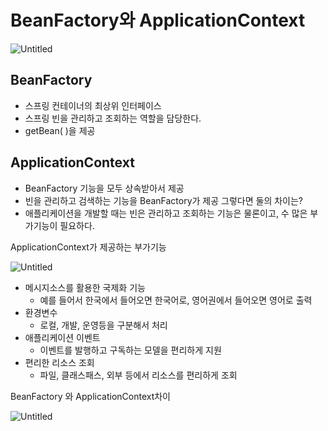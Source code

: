 # BeanFactory와 ApplicationContext

![Untitled](BeanFactory%E1%84%8B%E1%85%AA%20ApplicationContext%20b7dafa8f59a74b369187f9a2adc27010/Untitled.png)

## BeanFactory

- 스프링 컨테이너의 최상위 인터페이스
- 스프링 빈을 관리하고 조회하는 역할을 담당한다.
- getBean( )을 제공

## ApplicationContext

- BeanFactory 기능을 모두 상속받아서 제공
- 빈을 관리하고 검색하는 기능을 BeanFactory가 제공 그렇다면  둘의 차이는?
- 애플리케이션을 개발할 때는 빈은 관리하고 조회하는 기능은 물론이고, 수 많은 부가기능이 필요하다.

ApplicationContext가 제공하는 부가기능

![Untitled](BeanFactory%E1%84%8B%E1%85%AA%20ApplicationContext%20b7dafa8f59a74b369187f9a2adc27010/Untitled%201.png)

- 메시지소스를 활용한 국제화 기능
    - 예를 들어서 한국에서 들어오면 한국어로, 영어권에서 들어오면 영어로 출력
- 환경변수
    - 로컬, 개발, 운영등을 구분해서 처리
- 애플리케이션 이벤트
    - 이벤트를 발행하고 구독하는 모델을 편리하게 지원
- 편리한 리소스 조회
    - 파일, 클래스패스, 외부 등에서 리소스를 편리하게 조회

BeanFactory 와 ApplicationContext차이

![Untitled](BeanFactory%E1%84%8B%E1%85%AA%20ApplicationContext%20b7dafa8f59a74b369187f9a2adc27010/Untitled%202.png)